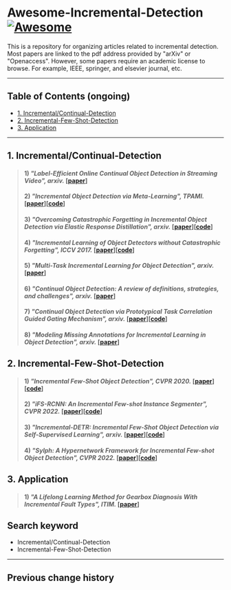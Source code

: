 # Awesome-Incremental-Detection [![Awesome](https://cdn.rawgit.com/sindresorhus/awesome/d7305f38d29fed78fa85652e3a63e154dd8e8829/media/badge.svg)](https://github.com/zhukaii/Awesome-Incremental-Detection/)

This is a repository for organizing articles related to incremental detection. Most papers are linked to the pdf address provided by "arXiv" or "Openaccess". However, some papers require an academic license to browse. For example, IEEE, springer, and elsevier journal, etc.

---

## Table of Contents (ongoing)

- [1. Incremental/Continual-Detection](#1-Incremental-Detection)
- [2. Incremental-Few-Shot-Detection](#2-Incremental-Few-Shot-Detection)
- [3. Application](#3-Application)

---

## 1. Incremental/Continual-Detection

> #### 1) *"Label-Efficient Online Continual Object Detection in Streaming Video", arxiv.* [[paper](https://arxiv.org/pdf/2206.00309.pdf)]
> #### 2) *"Incremental Object Detection via Meta-Learning", TPAMI.* [[paper](https://arxiv.org/pdf/2003.08798.pdf)][[code](https://github.com/JosephKJ/iOD)]
> #### 3) *"Overcoming Catastrophic Forgetting in Incremental Object Detection via Elastic Response Distillation", arxiv.* [[paper](https://arxiv.org/pdf/2204.02136.pdf)][[code](https://github.com/Hi-FT/ERD)]
> #### 4) *"Incremental Learning of Object Detectors without Catastrophic Forgetting", ICCV 2017.* [[paper](https://arxiv.org/pdf/1708.06977.pdf)][[code](https://github.com/kshmelkov/incremental_detectors)]
> #### 5) *"Multi-Task Incremental Learning for Object Detection", arxiv.* [[paper](https://arxiv.org/pdf/2002.05347.pdf)]
> #### 6) *"Continual Object Detection: A review of definitions, strategies, and challenges", arxiv.* [[paper](https://arxiv.org/pdf/2205.15445.pdf)]
> #### 7) *"Continual Object Detection via Prototypical Task Correlation Guided Gating Mechanism", arxiv.* [[paper](https://arxiv.org/pdf/2205.03055.pdf)][[code](https://github.com/dkxocl/ROSSETA)]
> #### 8) *"Modeling Missing Annotations for Incremental Learning in Object Detection", arxiv.* [[paper](https://arxiv.org/pdf/2204.08766.pdf)]

## 2. Incremental-Few-Shot-Detection

> #### 1) *"Incremental Few-Shot Object Detection", CVPR 2020.* [[paper](https://arxiv.org/pdf/2003.04668.pdf)][[code](https://github.com/leokarlin/LaSO)]
> #### 2) *"iFS-RCNN: An Incremental Few-shot Instance Segmenter", CVPR 2022.* [[paper](https://arxiv.org/pdf/2205.15562.pdf)][[code](https://github.com/ducminhkhoi/iFS-RCNN)]
> #### 3) *"Incremental-DETR: Incremental Few-Shot Object Detection via Self-Supervised Learning", arxiv.* [[paper](https://arxiv.org/pdf/2205.04042.pdf)][[code](https://github.com/ducminhkhoi/iFS-RCNN)]
> #### 4) *"Sylph: A Hypernetwork Framework for Incremental Few-shot Object Detection", CVPR 2022.* [[paper](https://arxiv.org/pdf/2203.13903.pdf)][[code](https://github.com/ducminhkhoi/iFS-RCNN)]

## 3. Application

> #### 1) *"A Lifelong Learning Method for Gearbox Diagnosis With Incremental Fault Types", ITIM.* [[paper](https://ieeexplore.ieee.org/document/9780125)]

## Search keyword

- Incremental/Continual-Detection
- Incremental-Few-Shot-Detection

---

## Previous change history
